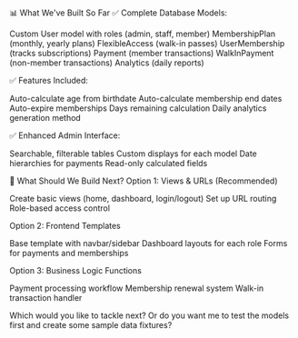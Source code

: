 📊 What We've Built So Far
✅ Complete Database Models:

Custom User model with roles (admin, staff, member)
MembershipPlan (monthly, yearly plans)
FlexibleAccess (walk-in passes)
UserMembership (tracks subscriptions)
Payment (member transactions)
WalkInPayment (non-member transactions)
Analytics (daily reports)

✅ Features Included:

Auto-calculate age from birthdate
Auto-calculate membership end dates
Auto-expire memberships
Days remaining calculation
Daily analytics generation method

✅ Enhanced Admin Interface:

Searchable, filterable tables
Custom displays for each model
Date hierarchies for payments
Read-only calculated fields


🎯 What Should We Build Next?
Option 1: Views & URLs (Recommended)

Create basic views (home, dashboard, login/logout)
Set up URL routing
Role-based access control

Option 2: Frontend Templates

Base template with navbar/sidebar
Dashboard layouts for each role
Forms for payments and memberships

Option 3: Business Logic Functions

Payment processing workflow
Membership renewal system
Walk-in transaction handler

Which would you like to tackle next? Or do you want me to test the models first and create some sample data fixtures?